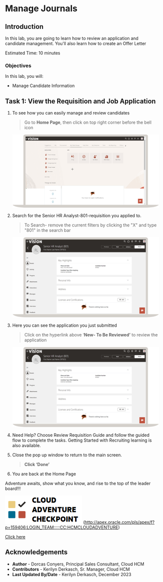 # Manage Journals

## Introduction

In this lab, you are going to learn how to review an application and candidate management. You'll also learn how to create an Offer Letter

Estimated Time: 10 minutes


### Objectives

In this lab, you will:
* Manage Candidate Information


## Task 1: View the Requisition and Job Application


1. To see how you can easily manage and review candidates

    > Go to **Home Page**, then click on top right corner before the bell icon

    ![Home Page](images/Candidate-My-Client-Groups.png)

2. Search for the Senior HR Analyst-801-requisition you applied to.

    > To Search- remove the current filters by clicking the "X" and type "801" in the search bar

    ![watchlist items](images/Candidate-Applicant-Count.png)

3. Here you can see the application you just submitted

    > Click on the hyperlink above ‘**New- To Be Reviewed’** to review the application

    ![journal view](images/Candidate-Title-Highlighted.png)  

4. Need Help? Choose Review Requisition Guide and follow the guided flow to complete the tasks. Getting Started with Recruiting learning is also available.
   

5. Close the pop up window to return to the main screen.

    > **Click ‘Done’**

6. You are back at the Home Page
 

Adventure awaits, show what you know, and rise to the top of the leader board!!!

![Cloud Adventure](images/cloud-adventure-checkpoint-image.png)
(http://apex.oracle.com/pls/apex/f?p=159406:LOGIN_TEAM:::::CC:HCMCLOUDADVENTURE) 
    
[Click here](http://apex.oracle.com/pls/apex/f?p=159406:LOGIN_TEAM:::::CC:HCMCLOUDADVENTURE) 

## Acknowledgements
* **Author** - Dorcas Conyers, Principal Sales Consultant, Cloud HCM
* **Contributors** -  Kerilyn Derkasch, Sr. Manager, Cloud HCM
* **Last Updated By/Date** - Kerilyn Derkasch, December 2023
